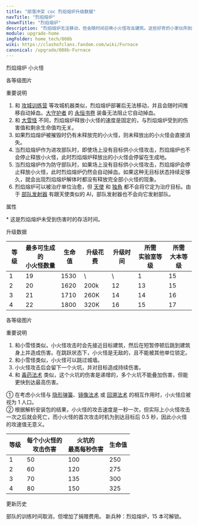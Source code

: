 ```yaml
---
title: "部落冲突 coc 烈焰熔炉升级数据"
navTitle: "烈焰熔炉"
shownTitle: "烈焰熔炉"
description: "烈焰熔炉无法移动，但会随时间召唤小火怪攻击建筑。这些好奇的小家伙所到之处都会留下火焰！"
module: upgrade-home
imgFolder: home_tech/008b
wiki: https://clashofclans.fandom.com/wiki/Furnace
canonical: /upgrade/008b-Furnace
---
```


<SwitchTabs contentClass="cp-unit-items" :stickyTabs="true" :pageTabs="true">
    <SwitchTab tabId="cp-unit-item-0" :activeTab="true">烈焰熔炉</SwitchTab>
    <SwitchTab tabId="cp-unit-item-1">小火怪</SwitchTab>
</SwitchTabs>

<!-- ↓↓↓ 烈焰熔炉 ↓↓↓ -->
<SwitchTabGroup id="cp-unit-item-0" class="cp-unit-items">
<UnitInfo :folder="$frontmatter.imgFolder" imgSrc="Furnace_info.png" imgAlt="烈焰熔炉"
    description="烈焰熔炉无法移动，但会随时间召唤小火怪攻击建筑。这些好奇的小家伙所到之处都会留下火焰！" />

<SmallTitle>各等级图片</SmallTitle>

<Panel>
    <UnitImgGroup :folder="$frontmatter.imgFolder">
        <UnitImg imgTitle="1 级" imgSrc="Furnace1.png" />
        <UnitImg imgTitle="2 级" imgSrc="Furnace2.png" />
        <UnitImg imgTitle="3 级" imgSrc="Furnace3.png" />
        <UnitImg imgTitle="4 级" imgSrc="Furnace4.png" />
    </UnitImgGroup>
</Panel>

<SmallTitle>重要说明</SmallTitle>

1. 和 [攻城训练营](/upgrade/0243-Siege-Barracks) 等攻城机器类似，烈焰熔炉部署后无法移动，并且会随时间推移自动掉血。[大守护者](/upgrade/0202-Grand-Warden) 的 [永恒书卷](/upgrade/0780-Eternal-Tome) 装备无法阻止它自动掉血。
2. 和 [大雪怪](/upgrade/000d-Yeti) 不同，烈焰熔炉释放小火怪的速度是固定的，与烈焰熔炉受到的伤害值和剩余生命值均无关。
3. 如果烈焰熔炉被摧毁时仍有未释放完的小火怪，则未释放出的小火怪会直接消失。
4. 当烈焰熔炉作为进攻部队时，即使场上没有目标供小火怪攻击，烈焰熔炉也不会停止释放小火怪，此时烈焰熔炉释放出的小火怪会停留在生成地。
5. 当烈焰熔炉作为防守部队时，如果场上没有目标供小火怪攻击，烈焰熔炉会停止释放小火怪，此时烈焰熔炉仍然会自动掉血。如果这种无目标状态持续足够久，就会出现烈焰熔炉解体时都没有释放完全部小火怪的现象。
6. 烈焰熔炉可以被治疗单位治愈，但 [天使](/upgrade/0007-Healer) 和 [独角](/upgrade/0283-Unicorn) 都不会将它定为治疗目标。由于 [部队发射器](/upgrade/0247-Troop-Launcher) 有跟天使类似的 AI，部队发射器也不会向它发射部队。

<SmallTitle>属性</SmallTitle>

<UnitProperties>
    <UnitProperty pKey="部队类型" pValue="地面辅助单位" />
    <UnitProperty pKey="占据人口" pValue="18" />
    <UnitProperty pKey="移动速度" pValue="0 (无法移动)" />
    <UnitProperty pKey="最长存活时间" pValue="60 秒<sup>*</sup>" />
    <UnitProperty pKey="所需暗黑训练营等级" pValue="12" />
    <UnitProperty pKey="所需大本等级" pValue="15" />
    <UnitProperty pKey="训练时间" pValue="无" trainingSystem="2025" />
    <UnitProperty pKey="捐赠费用" pValue="9,9,405,Dark_Elixir" :isDonationCost="true" />
</UnitProperties>

\* 这是烈焰熔炉未受到伤害时的存活时间。

<SmallTitle>升级数据</SmallTitle>

<script setup>
const tableExtraInfo = [
    {
        "column": 3,
        "type": "cost",
        "gpClass": "research",
        "icon": "Dark_Elixir"
    },
    {
        "column": 4,
        "type": "time",
        "gpClass": "research"
    }
];
</script>

<UnitTable :tableExtraInfo="tableExtraInfo">

| 等级 |最多可生成的<br>小火怪数量| 生命值 | 升级花费|  升级时间  |所需<br>实验室等级|所需<br>大本等级|
|  --- |          ---           |  ---- |  ----   |    ----   |       ----      |      ----     |
|   1  |           19           |  1530 |    \    |      \    |         1       |       15      |
|   2  |           20           |  1620 |   200k  |     12    |        13       |       15      |
|   3  |           21           |  1710 |   260K  |     14    |        14       |       16      |
|   4  |           22           |  1800 |   320K  |     16    |        15       |       17      |
</UnitTable>
</SwitchTabGroup>

<!-- ↓↓↓ 小火怪 ↓↓↓ -->
<SwitchTabGroup id="cp-unit-item-1" class="cp-unit-items">
<UnitInfo :folder="$frontmatter.imgFolder" imgSrc="Firemite_info.png" imgAlt="小火怪"
    description="这些小家伙速度快、好奇心强，生命值较低，对探索建筑有着炽热的渴望！它们只想找个温暖的地方藏起来，所到之处都会留下火焰，对目标造成持续伤害。" />

<SmallTitle>各等级图片</SmallTitle>

<Panel>
    <UnitImgGroup :folder="$frontmatter.imgFolder">
        <UnitImg imgTitle="所有等级" imgSrc="Firemite1.png" />
    </UnitImgGroup>
</Panel>

<SmallTitle>重要说明</SmallTitle>

1. 和小雪怪类似，小火怪攻击时会先接近目标建筑，然后在短暂停顿后跳到建筑身上并造成伤害。在跳跃状态下，小火怪是无敌的，且不能被其他单位锁定。
2. 和小雪怪类似，小火怪可以跳过城墙。
3. 小火怪攻击后会留下一个火坑，并对目标造成持续伤害。
4. 和 [毒药法术](/upgrade/0180-Poison-Spell) 类似，这个火坑的伤害是递增的，多个火坑不能叠加伤害，但能更快到达最高伤害。

<UnitProperties>
    <UnitProperty pKey="部队类型" pValue="地面辅助单位" />
    <UnitProperty pKey="攻击偏好" pValue="无" />
    <UnitProperty pKey="伤害类型" pValue="范围伤害" />
    <UnitProperty pKey="攻击的目标" pValue="地面和空中目标" />
    <UnitProperty pKey="占据人口" pValue="1<sup>①</sup>" />
    <UnitProperty pKey="攻击时机" pValue="到达目标后 0.5 秒<sup>②</sup>" />
    <UnitProperty pKey="移动速度" pValue="4 格/秒" />
    <UnitProperty pKey="火坑持续时间" pValue="10 秒" />
    <UnitProperty pKey="普攻伤害半径" pValue="0.1 格" />
    <UnitProperty pKey="火坑灼烧半径" pValue="0.8 格" />
</UnitProperties>

① 在考虑小火怪与 [隐形弹簧](/upgrade/0381-Spring-Trap)、[镜像法术](/upgrade/0105-Clone-Spell) 或 [回溯法术](/upgrade/0107-Recall-Spell) 的相互作用时，小火怪应被视为 1 人口。<br>
② 根据解析安装包的结果，小火怪的攻击速度是一秒一次，但实际上小火怪攻击一次之后就会死亡，而小火怪的首次攻击时机为到达目标后 0.5 秒，因此小火怪的攻速值无意义。

<UnitTable>

| 等级 | 每个小火怪的<br>攻击伤害 | 火坑的<br>最高每秒伤害 | 生命值 |
|  --- |          ---           |          ---         |   ---  |
|   1  |           50           |          100         |   250  |
|   2  |           60           |          120         |   275  |
|   3  |           70           |          135         |   300  |
|   4  |           80           |          150         |   325  |
</UnitTable>
</SwitchTabGroup>

<!-- ↓↓↓ 公共部分 ↓↓↓ -->
<SmallTitle>更新历史</SmallTitle>

<Timeline>
    <TimelineItem date="2025/03/27">
        <TimelineRow>部队的训练时间取消，但增加了捐赠费用。</TimelineRow>
    </TimelineItem>
    <TimelineItem date="2025/03/24">
        <TimelineRow>新兵种：烈焰熔炉，15 本可解锁。</TimelineRow>
    </TimelineItem>
</Timeline>